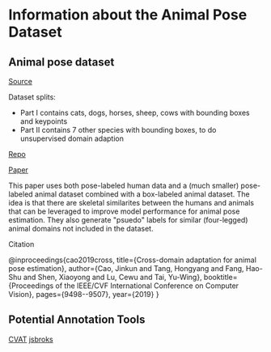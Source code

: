 # Information about the Animal Pose Dataset

## Animal pose dataset 

[Source](https://sites.google.com/view/animal-pose/)  

Dataset splits:
- Part I contains cats, dogs, horses, sheep, cows with bounding boxes and keypoints
- Part II contains 7 other species with bounding boxes, to do unsupervised domain adaption

[Repo](https://github.com/noahcao/animal-pose-dataset)  

[Paper](https://openaccess.thecvf.com/content_ICCV_2019/html/Cao_Cross-Domain_Adaptation_for_Animal_Pose_Estimation_ICCV_2019_paper.html)  

This paper uses both pose-labeled human data and a (much smaller) pose-labeled animal dataset combined with a box-labeled animal dataset.  The idea is that there are skeletal similarites between the humans and animals that can be leveraged to improve model performance for animal pose estimation.  They also generate "psuedo" labels for similar (four-legged) animal domains not included in the dataset.  

Citation

@inproceedings{cao2019cross,
  title={Cross-domain adaptation for animal pose estimation},
  author={Cao, Jinkun and Tang, Hongyang and Fang, Hao-Shu and Shen, Xiaoyong and Lu, Cewu and Tai, Yu-Wing},
  booktitle={Proceedings of the IEEE/CVF International Conference on Computer Vision},
  pages={9498--9507},
  year={2019}
}

## Potential Annotation Tools

[CVAT](https://github.com/opencv/cvat)
[jsbroks](https://github.com/jsbroks/coco-annotator)